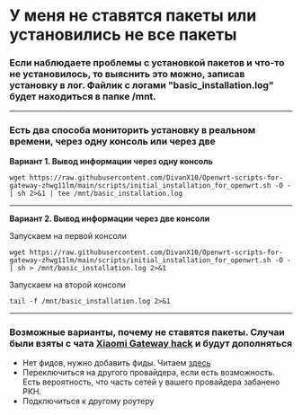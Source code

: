 # У меня не ставятся пакеты или установились не все пакеты

### Если наблюдаете проблемы с установкой пакетов и что-то не установилось, то выяснить это можно, записав установку в лог. Файлик с логами "basic_installation.log" будет находиться в папке /mnt.


***


### Есть два способа мониторить установку в реальном времени, через одну консоль или через две

**Вариант 1. Вывод информации через одну консоль**

```
wget https://raw.githubusercontent.com/DivanX10/Openwrt-scripts-for-gateway-zhwg11lm/main/scripts/initial_installation_for_openwrt.sh -O - | sh 2>&1 | tee /mnt/basic_installation.log 
```

***

**Вариант 2. Вывод информации через две консоли**

Запускаем на первой консоли
```
wget https://raw.githubusercontent.com/DivanX10/Openwrt-scripts-for-gateway-zhwg11lm/main/scripts/initial_installation_for_openwrt.sh -O - | sh > /mnt/basic_installation.log 2>&1
```

Запускаем на второй консоли
```
tail -f /mnt/basic_installation.log 2>&1
```

***

### Возможные варианты, почему не ставятся пакеты. Случаи были взяты с чата [Xiaomi Gateway hack](https://t.me/xiaomi_gw_hack) и будут дополняться
* Нет фидов, нужно добавить фиды. Читаем [здесь](https://github.com/DivanX10/Openwrt-scripts-for-gateway-zhwg11lm/wiki/При-установке-базовых-пакетов-возникают-ошибки)
* Переключиться на другого провайдера, если есть возможность. Есть вероятность, что часть сетей у вашего провайдера забанено РКН.
* Подключиться к другому роутеру
